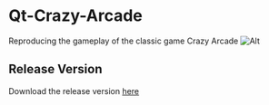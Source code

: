 # Qt-Crazy-Arcade
Reproducing the gameplay of the classic game Crazy Arcade
![Alt](https://github.com/YangYY06/Qt-Crazy-Arcade/blob/main/bombermanPic/Cover2.png=60*60)

## Release Version
Download the release version [here](https://drive.google.com/drive/folders/1gRgjEX2cmKUJxtFtJNhTqJxHqmzLVSgB?usp=drive_link)
